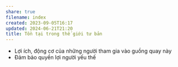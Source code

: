 ```yaml
---
share: true
filename: index
created: 2023-09-05T16:17
updated: 2024-06-21T21:20
title: Tồn tại trong thế giới tư bản
---
```

- Lợi ích, động cơ của những người tham gia vào guồng quay này
- Đảm bảo quyền lợi người yếu thế